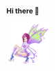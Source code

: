 ### Hi there 👋

<a href="https://images.app.goo.gl/dzBgUygYQd1bqEa89" target="blank"><img align="center" src="fairy-winx.gif" height="100" /></a>
